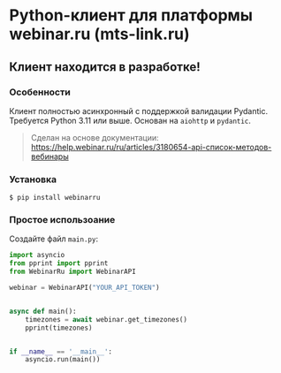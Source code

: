 # Python-клиент для платформы webinar.ru (mts-link.ru)

## Клиент находится в разработке!

### Особенности

Клиент полностью асинхронный с поддержкой валидации Pydantic. Требуется Python 3.11 или выше. Основан на `aiohttp` и `pydantic`.
> Сделан на основе документации: https://help.webinar.ru/ru/articles/3180654-api-список-методов-вебинары

### Установка

```console
$ pip install webinarru
```

### Простое использоание

Создайте файл `main.py`:

```Python hl_lines="9  14"
import asyncio
from pprint import pprint
from WebinarRu import WebinarAPI

webinar = WebinarAPI("YOUR_API_TOKEN")


async def main():
    timezones = await webinar.get_timezones()
    pprint(timezones)


if __name__ == '__main__':
    asyncio.run(main())
```
